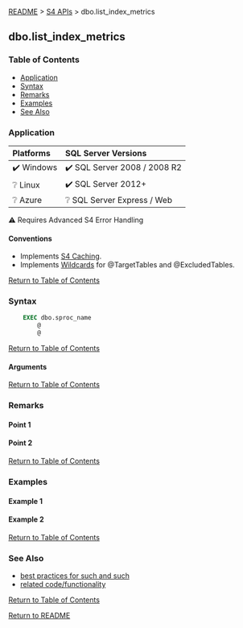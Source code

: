 ﻿[README](/Repository/Blob/00aeb933-08e0-466e-a815-db20aa979639?encodedPath=README.md) > [S4 APIs](/Repository/Blob/00aeb933-08e0-466e-a815-db20aa979639?encodedPath=Documentation%2FAPIS.md) > dbo.list_index_metrics

## dbo.list_index_metrics

### Table of Contents <a name="table-of-contents"></a>
- [Application](#application)
- [Syntax](#syntax)
- [Remarks](#remarks)
- [Examples](#examples)
- [See Also](#see-also)


### Application 

| Platforms | SQL Server Versions | 
| :-------- | :-----------------  |
| :heavy_check_mark: Windows | :heavy_check_mark: SQL Server 2008 / 2008 R2 |
| :grey_question: Linux | :heavy_check_mark: SQL Server 2012+ |
| :grey_question: Azure |  :grey_question: SQL Server Express / Web |

:warning: Requires Advanced S4 Error Handling 

#### Conventions
- Implements [S4 Caching](link-to-caching).
- Implements [Wildcards](link-to-wildcards) for @TargetTables and @ExcludedTables.

[Return to Table of Contents](#table-of-contents)

### Syntax <a name="syntax"></a>
```sql
    EXEC dbo.sproc_name 
        @
        @


```

[Return to Table of Contents](#table-of-contents)

#### Arguments



[Return to Table of Contents](#table-of-contents)

### Remarks <a name="remarks"></a>
#### Point 1

#### Point 2

[Return to Table of Contents](#table-of-contents)

### Examples <a name="examples"></a>
#### Example 1
#### Example 2

[Return to Table of Contents](#table-of-contents)

### See Also <a name="see-also"></a>
- [best practices for such and such]()
- [related code/functionality]()

[Return to Table of Contents](#table-of-contents)

[Return to README](/Repository/Blob/00aeb933-08e0-466e-a815-db20aa979639?encodedPath=README.md)

<style>
    div.stub { display: none; }
</style>

